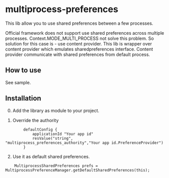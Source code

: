 multiprocess-preferences
=======================

This lib allow you to use shared preferences between a few processes.

   Official framework does not support use shared preferences across multiple processes. Context.MODE_MULTI_PROCESS not solve this problem. So solution for this case is - use content provider. This lib is wrapper over content provider which emulates sharedpreferences interface. Content provider communicate with shared preferences from default process.

## How to use

See sample.

## Installation
0) Add the library as module to your project.

1) Override the authority

```
    	defaultConfig {
        	applicationId "Your app id"
        	resValue("string", "multiprocess_preferences_authority","Your app id.PreferenceProvider")
    	}
```
2) Use it as default shared preferences.
```
	MultiprocessSharedPreferences prefs = MultiprocessPreferenceManager.getDefaultSharedPreferences(this);
```
